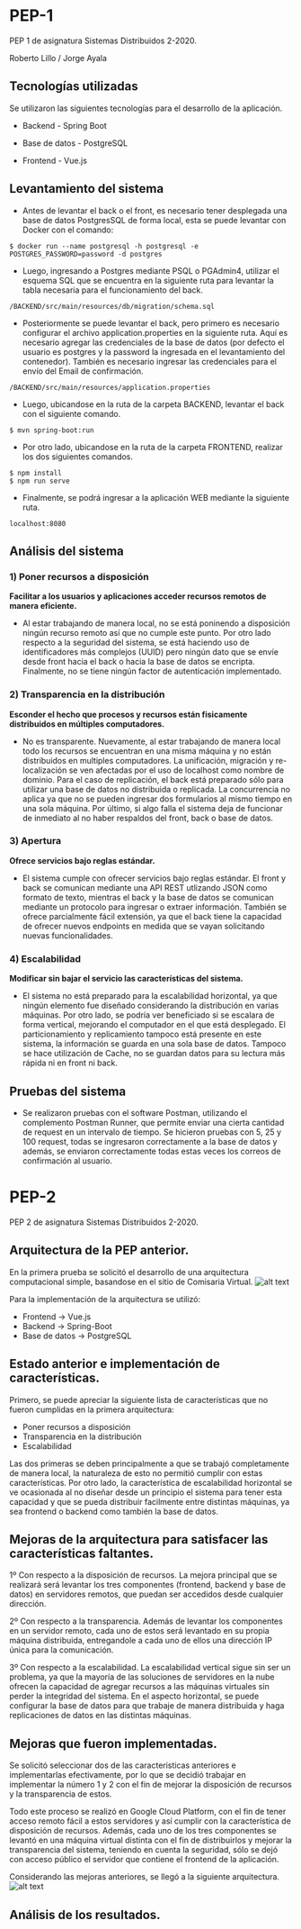 # PEP-1
PEP 1 de asignatura Sistemas Distribuidos 2-2020.

Roberto Lillo / Jorge Ayala

## Tecnologías utilizadas

Se utilizaron las siguientes tecnologías para el desarrollo de la aplicación.

- Backend - Spring Boot

- Base de datos - PostgreSQL

- Frontend - Vue.js

## Levantamiento del sistema

- Antes de levantar el back o el front, es necesario tener desplegada una base de datos PostgresSQL de forma local, esta se puede levantar con Docker con el comando:
```
$ docker run --name postgresql -h postgresql -e POSTGRES_PASSWORD=password -d postgres
```

- Luego, ingresando a Postgres mediante PSQL o PGAdmin4, utilizar el esquema SQL que se encuentra en la siguiente ruta para levantar la tabla necesaria para el funcionamiento del back.
```
/BACKEND/src/main/resources/db/migration/schema.sql
```

- Posteriormente se puede levantar el back, pero primero es necesario configurar el archivo application.properties en la siguiente ruta. Aquí es necesario agregar las credenciales de la base de datos (por defecto el usuario es postgres y la password la ingresada en el levantamiento del contenedor). También es necesario ingresar las credenciales para el envío del Email de confirmación.
```
/BACKEND/src/main/resources/application.properties
```

- Luego, ubicandose en la ruta de la carpeta BACKEND, levantar el back con el siguiente comando.
```
$ mvn spring-boot:run
```

- Por otro lado, ubicandose en la ruta de la carpeta FRONTEND, realizar los dos siguientes comandos.
```
$ npm install
$ npm run serve
```

- Finalmente, se podrá ingresar a la aplicación WEB mediante la siguiente ruta.
```
localhost:8080
```

## Análisis del sistema

### 1) Poner recursos a disposición
**Facilitar a los usuarios y aplicaciones acceder recursos remotos de manera eficiente.**

- Al estar trabajando de manera local, no se está poninendo a disposición ningún recurso remoto así que no cumple este punto. Por otro lado respecto a la seguridad del sistema, se está haciendo uso de identificadores más complejos (UUID) pero ningún dato que se envíe desde front hacia el back o hacia la base de datos se encripta. Finalmente, no se tiene ningún factor de autenticación implementado.

### 2) Transparencia en la distribución
**Esconder el hecho que procesos y recursos están fisicamente distribuidos en múltiples computadores.**
 
- No es transparente. Nuevamente, al estar trabajando de manera local todo los recursos se encuentran en una misma máquina y no están distribuidos en multiples computadores. La unificación, migración y re-localización se ven afectadas por el uso de localhost como nombre de dominio. Para el caso de replicación, el back está preparado sólo para utilizar una base de datos no distribuida o replicada. La concurrencia no aplica ya que no se pueden ingresar dos formularios al mismo tiempo en una sola máquina. Por último, si algo falla el sistema deja de funcionar de inmediato al no haber respaldos del front, back o base de datos.

### 3) Apertura
**Ofrece servicios bajo reglas estándar.**

- El sistema cumple con ofrecer servicios bajo reglas estándar. El front y back se comunican mediante una API REST utlizando JSON como formato de texto, mientras el back y la base de datos se comunican mediante un protocolo para ingresar o extraer información. También se ofrece parcialmente fácil extensión, ya que el back tiene la capacidad de ofrecer nuevos endpoints en medida que se vayan solicitando nuevas funcionalidades.

### 4) Escalabilidad
**Modificar sin bajar el servicio las características del sistema.**

- El sistema no está preparado para la escalabilidad horizontal, ya que ningún elemento fue diseñado considerando la distribución en varias máquinas. Por otro lado, se podría ver beneficiado si se escalara de forma vertical, mejorando el computador en el que está desplegado. El particionamiento y replicamiento tampoco está presente en este sistema, la información se guarda en una sola base de datos. Tampoco se hace utilización de Cache, no se guardan datos para su lectura más rápida ni en front ni back.

## Pruebas del sistema

- Se realizaron pruebas con el software Postman, utilizando el complemento Postman Runner, que permite enviar una cierta cantidad de request en un intervalo de tiempo. Se hicieron pruebas con 5, 25 y 100 request, todas se ingresaron correctamente a la base de datos y además, se enviaron correctamente todas estas veces los correos de confirmación al usuario.

# PEP-2
PEP 2 de asignatura Sistemas Distribuidos 2-2020.

## Arquitectura de la PEP anterior.

En la primera prueba se solicitó el desarrollo de una arquitectura computacional simple, basandose en el sitio de Comisaria Virtual.
![alt text](https://scontent.fzco2-1.fna.fbcdn.net/v/t1.15752-9/152861622_438127537302954_8799250674111428124_n.png?_nc_cat=110&ccb=3&_nc_sid=ae9488&_nc_ohc=IcxbTfNmw3MAX-UcTmo&_nc_ht=scontent.fzco2-1.fna&oh=5bd1af0296cec096bef3c2bbd26ef7c3&oe=605C015E)

Para la implementación de la arquitectura se utilizó:

- Frontend -> Vue.js
- Backend -> Spring-Boot
- Base de datos -> PostgreSQL

## Estado anterior e implementación de características.

Primero, se puede apreciar la siguiente lista de características que no fueron cumplidas en la primera arquitectura:

- Poner recursos a disposición
- Transparencia en la distribución
- Escalabilidad

Las dos primeras se deben principalmente a que se trabajó completamente de manera local, la naturaleza de esto no permitió cumplir con estas características. Por otro lado, la característica de escalabilidad horizontal se ve ocasionada al no diseñar desde un principio el sistema para tener esta capacidad y que se pueda distribuir facilmente entre distintas máquinas, ya sea frontend o backend como también la base de datos.

## Mejoras de la arquitectura para satisfacer las características faltantes.

1º Con respecto a la disposición de recursos. La mejora principal que se realizará será levantar los tres componentes (frontend, backend y base de datos) en servidores remotos, que puedan ser accedidos desde cualquier dirección.

2º Con respecto a la transparencia. Además de levantar los componentes en un servidor remoto, cada uno de estos será levantado en su propia máquina distribuida, entregandole a cada uno de ellos una dirección IP única para la comunicación.

3º Con respecto a la escalabilidad. La escalabilidad vertical sigue sin ser un problema, ya que la mayoría de las soluciones de servidores en la nube ofrecen la capacidad de agregar recursos a las máquinas virtuales sin perder la integridad del sistema. En el aspecto horizontal, se puede configurar la base de datos para que trabaje de manera distribuida y haga replicaciones de datos en las distintas máquinas.

## Mejoras que fueron implementadas.

Se solicitó seleccionar dos de las caracteristicas anteriores e implementarlas efectivamente, por lo que se decidió trabajar en implementar la número 1 y 2 con el fin de mejorar la disposición de recursos y la transparencia de estos.

Todo este proceso se realizó en Google Cloud Platform, con el fin de tener acceso remoto fácil a estos servidores y así cumplir con la característica de disposición de recursos. Además, cada uno de los tres componentes se levantó en una máquina virtual distinta con el fin de distribuirlos y mejorar la transparencia del sistema, teniendo en cuenta la seguridad, sólo se dejó con acceso público el servidor que contiene el frontend de la aplicación.

Considerando las mejoras anteriores, se llegó a la siguiente arquitectura.
![alt text](https://scontent.fzco2-1.fna.fbcdn.net/v/t1.15752-9/152062586_463335918192023_2105785832375173503_n.png?_nc_cat=110&ccb=3&_nc_sid=ae9488&_nc_ohc=pj4OvbQcGaQAX9QzUS0&_nc_ht=scontent.fzco2-1.fna&oh=0bc77ae4aaefbe2a27b59e6967c2bcb4&oe=60594F1B)

## Análisis de los resultados.
